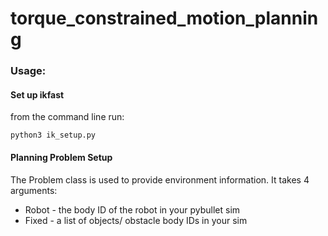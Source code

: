 # torque_constrained_motion_planning


### Usage:
#### Set up ikfast
from the command line run:
```
python3 ik_setup.py
```

#### Planning Problem Setup
The Problem class is used to provide environment information. It takes 4 arguments:
- Robot - the body ID of the robot in your pybullet sim
- Fixed - a list of objects/ obstacle body IDs in your sim
